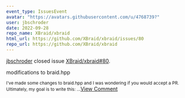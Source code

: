 ```yaml
---
event_type: IssuesEvent
avatar: "https://avatars.githubusercontent.com/u/4768739?"
user: jbschroder
date: 2022-09-28
repo_name: XBraid/xbraid
html_url: https://github.com/XBraid/xbraid/issues/80
repo_url: https://github.com/XBraid/xbraid
---
```


<a href='https://github.com/jbschroder' target='_blank'>jbschroder</a> closed issue <a href='https://github.com/XBraid/xbraid/issues/80' target='_blank'>XBraid/xbraid#80</a>.

<p>modifications to braid.hpp</p><small>I've made some changes to braid.hpp and I was wondering if you would accept a PR. Ultimately, my goal is to write this:...</small><a href='https://github.com/XBraid/xbraid/issues/80' target='_blank'>View Comment</a>